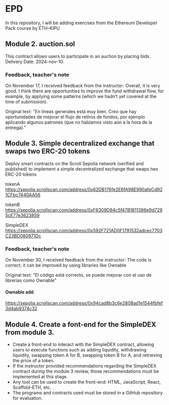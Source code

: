 # EPD

In this repository, I will be adding exercises from the Ethereum Developer Pack course by ETH-KIPU

## Module 2. auction.sol
This contract allows users to participate in an auction by placing bids. 
Delivery Date: 2024-nov-10.

### Feedback, teacher's note
On November 17, I received feedback from the instructor: Overall, it is very good. I think there are opportunities to improve the fund withdrawal flow, for example, by applying some patterns (which we hadn’t yet covered at the time of submission).

Original text: "En líneas generales está muy bien. Creo que hay oportunidades de mejorar el flujo de retiros de fondos, por ejemplo aplicando algunos patrones (que no habíamos visto aún a la hora de la entrega)."



## Module 3. Simple decentralized exchange that swaps two ERC-20 tokens
Deploy smart contracts on the Scroll Sepolia network (verified and published) to implement a simple decentralized exchange that swaps two ERC-20 tokens

tokenA
https://sepolia.scrollscan.com/address/0x62DB176fe2E6fA98E990afeCd921CFbc7440AA56

tokenB
https://sepolia.scrollscan.com/address/0xF6309D84c5f47B1811386e9d7295cE77e3623859

SimpleDEX
https://sepolia.scrollscan.com/address/0x592F721AD0F1791532adcec7703C23BD080971Dc


### Feedback, teacher's note
On November 30, I received feedback from the instructor: The code is correct; it can be improved by using libraries like Ownable

Original text: "El código está correcto, se puede mejorar con el uso de librerías como Ownable"

#### Ownable add
https://sepolia.scrollscan.com/address/0x94cad8b3c6e2808ad1e1544fbfef3d4ab9374c32

## Module 4. Create a font-end for the SimpleDEX from module 3.
- Create a front-end to interact with the SimpleDEX contract, allowing users to execute functions such as adding liquidity, withdrawing liquidity, swapping token A for B, swapping token B for A, and retrieving the price of a token.  
- If the instructor provided recommendations regarding the SimpleDEX contract during the module 3 review, those recommendations must be implemented at this stage.  
- Any tool can be used to create the front-end: HTML, JavaScript, React, Scaffold-ETH, etc.  
- The programs and contracts used must be stored in a GitHub repository for evaluation.